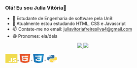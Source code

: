 ### Olá! Eu sou Julia Vitória👋

- 🔭 Estudante de Engenharia de software pela UnB
- 🌱 Atualmente estou estudando HTML, CSS e Javascript
- 📫 Contate-me no email: juliavitoriafreiresilva4@gmail.com
- 😄 Pronomes: ela/dela 

<div align="center">
  <a href="https://github.com/juhvitoria4">
  <img width="48%" src="https://github-readme-stats.vercel.app/api?username=juhvitoria4&show_icons=true&theme=dracula&include_all_commits=true&count_private=true"/>
  <img width="48%" src="https://github-readme-stats.vercel.app/api/top-langs/?username=juhvitoria4&layout=compact&langs_count=7&theme=dracula"/>
</div>

<div style="display: inline_block"><br>
  <img align="center" alt="Rafa-Js" height="30" width="40" src="https://raw.githubusercontent.com/devicons/devicon/master/icons/javascript/javascript-plain.svg">
  <img align="center" alt="Rafa-HTML" height="30" width="40" src="https://raw.githubusercontent.com/devicons/devicon/master/icons/html5/html5-original.svg">
  <img align="center" alt="Rafa-CSS" height="30" width="40" src="https://raw.githubusercontent.com/devicons/devicon/master/icons/css3/css3-original.svg">
  <img align="center" alt="Rafa-Python" height="30" width="40" src="https://raw.githubusercontent.com/devicons/devicon/master/icons/python/python-original.svg">
</div>

